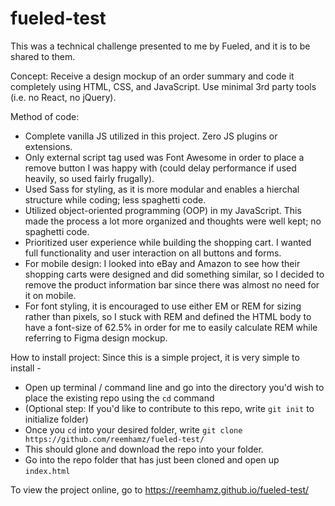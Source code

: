 # fueled-test

This was a technical challenge presented to me by Fueled, and it is to be shared to them.

Concept:
Receive a design mockup of an order summary and code it completely using HTML, CSS, and JavaScript. Use minimal 3rd party tools (i.e. no React, no jQuery).

Method of code:
- Complete vanilla JS utilized in this project. Zero JS plugins or extensions.
- Only external script tag used was Font Awesome in order to place a remove button I was happy with (could delay performance if used heavily, so used fairly frugally).
- Used Sass for styling, as it is more modular and enables a hierchal structure while coding; less spaghetti code.
- Utilized object-oriented programming (OOP) in my JavaScript. This made the process a lot more organized and thoughts were well kept; no spaghetti code.
- Prioritized user experience while building the shopping cart. I wanted full functionality and user interaction on all buttons and forms.
- For mobile design: I looked into eBay and Amazon to see how their shopping carts were designed and did something similar, so I decided to remove the product information bar since there was almost no need for it on mobile.
- For font styling, it is encouraged to use either EM or REM for sizing rather than pixels, so I stuck with REM and defined the HTML body to have a font-size of 62.5% in order for me to easily calculate REM while referring to Figma design mockup.

How to install project:
Since this is a simple project, it is very simple to install -
- Open up terminal / command line and go into the directory you'd wish to place the existing repo using the ``cd`` command
- (Optional step: If you'd like to contribute to this repo, write ``git init`` to initialize folder)
- Once you ``cd`` into your desired folder, write ``git clone https://github.com/reemhamz/fueled-test/``
- This should glone and download the repo into your folder.
- Go into the repo folder that has just been cloned and open up ``index.html``

To view the project online, go to https://reemhamz.github.io/fueled-test/
